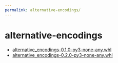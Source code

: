 ```yaml
---
permalink: alternative-encodings/
---
```

# alternative-encodings

- [alternative_encodings-0.1.0-py3-none-any.whl](https://github.com/dfint/alternative-encodings/releases/download/0.1.0/alternative_encodings-0.1.0-py3-none-any.whl)
- [alternative_encodings-0.2.0-py3-none-any.whl](https://github.com/dfint/alternative-encodings/releases/download/0.2.0/alternative_encodings-0.2.0-py3-none-any.whl)
